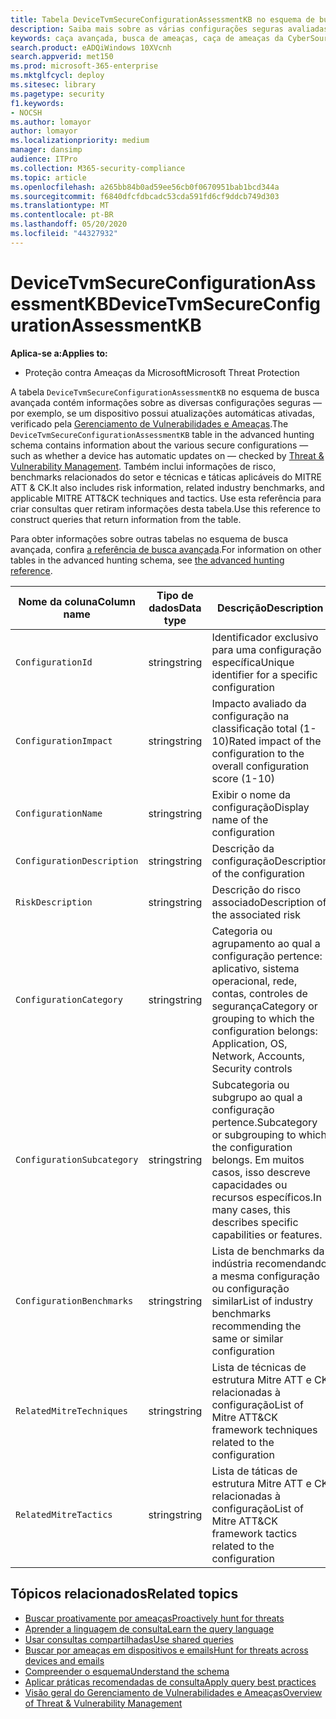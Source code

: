 ```yaml
---
title: Tabela DeviceTvmSecureConfigurationAssessmentKB no esquema de busca avançada
description: Saiba mais sobre as várias configurações seguras avaliadas pelo Gerenciamento de Vulnerabilidades e Ameaças na tabela DeviceTvmSecureConfigurationAssessmentKB do esquema de busca avançado.
keywords: caça avançada, busca de ameaças, caça de ameaças da CyberSource, proteção de ameaças da Microsoft, Microsoft 365, MTP, M365, pesquisa, consulta, dados, referência de esquema, Kusto, tabela, coluna, tipo de dados, descrição, ameaça & gerenciamento de vulnerabilidades, TVM, gerenciamento de dispositivos, configuração de segurança, MITRE ATT&tion Framework, Knowledge Base, KB, DeviceTvmSecureConfigurationAssessmentKB
search.product: eADQiWindows 10XVcnh
search.appverid: met150
ms.prod: microsoft-365-enterprise
ms.mktglfcycl: deploy
ms.sitesec: library
ms.pagetype: security
f1.keywords:
- NOCSH
ms.author: lomayor
author: lomayor
ms.localizationpriority: medium
manager: dansimp
audience: ITPro
ms.collection: M365-security-compliance
ms.topic: article
ms.openlocfilehash: a265bb84b0ad59ee56cb0f0670951bab1bcd344a
ms.sourcegitcommit: f6840dfcfdbcadc53cda591fd6cf9ddcb749d303
ms.translationtype: MT
ms.contentlocale: pt-BR
ms.lasthandoff: 05/20/2020
ms.locfileid: "44327932"
---
```

# <a name="devicetvmsecureconfigurationassessmentkb"></a><span data-ttu-id="ad543-104">DeviceTvmSecureConfigurationAssessmentKB</span><span class="sxs-lookup"><span data-stu-id="ad543-104">DeviceTvmSecureConfigurationAssessmentKB</span></span>

<span data-ttu-id="ad543-105">**Aplica-se a:**</span><span class="sxs-lookup"><span data-stu-id="ad543-105">**Applies to:**</span></span>
- <span data-ttu-id="ad543-106">Proteção contra Ameaças da Microsoft</span><span class="sxs-lookup"><span data-stu-id="ad543-106">Microsoft Threat Protection</span></span>



<span data-ttu-id="ad543-107">A tabela `DeviceTvmSecureConfigurationAssessmentKB` no esquema de busca avançada contém informações sobre as diversas configurações seguras — por exemplo, se um dispositivo possui atualizações automáticas ativadas, verificado pela [Gerenciamento de Vulnerabilidades e Ameaças](https://docs.microsoft.com/windows/security/threat-protection/microsoft-defender-atp/next-gen-threat-and-vuln-mgt).</span><span class="sxs-lookup"><span data-stu-id="ad543-107">The `DeviceTvmSecureConfigurationAssessmentKB` table in the advanced hunting schema contains information about the various secure configurations — such as whether a device has automatic updates on — checked by [Threat & Vulnerability Management](https://docs.microsoft.com/windows/security/threat-protection/microsoft-defender-atp/next-gen-threat-and-vuln-mgt).</span></span> <span data-ttu-id="ad543-108">Também inclui informações de risco, benchmarks relacionados do setor e técnicas e táticas aplicáveis do MITRE ATT & CK.</span><span class="sxs-lookup"><span data-stu-id="ad543-108">It also includes risk information, related industry benchmarks, and applicable MITRE ATT&CK techniques and tactics.</span></span> <span data-ttu-id="ad543-109">Use esta referência para criar consultas quer retiram informações desta tabela.</span><span class="sxs-lookup"><span data-stu-id="ad543-109">Use this reference to construct queries that return information from the table.</span></span>

<span data-ttu-id="ad543-110">Para obter informações sobre outras tabelas no esquema de busca avançada, confira [a referência de busca avançada](advanced-hunting-schema-tables.md).</span><span class="sxs-lookup"><span data-stu-id="ad543-110">For information on other tables in the advanced hunting schema, see [the advanced hunting reference](advanced-hunting-schema-tables.md).</span></span>

| <span data-ttu-id="ad543-111">Nome da coluna</span><span class="sxs-lookup"><span data-stu-id="ad543-111">Column name</span></span> | <span data-ttu-id="ad543-112">Tipo de dados</span><span class="sxs-lookup"><span data-stu-id="ad543-112">Data type</span></span> | <span data-ttu-id="ad543-113">Descrição</span><span class="sxs-lookup"><span data-stu-id="ad543-113">Description</span></span> |
|-------------|-----------|-------------|
| `ConfigurationId` | <span data-ttu-id="ad543-114">string</span><span class="sxs-lookup"><span data-stu-id="ad543-114">string</span></span> | <span data-ttu-id="ad543-115">Identificador exclusivo para uma configuração específica</span><span class="sxs-lookup"><span data-stu-id="ad543-115">Unique identifier for a specific configuration</span></span> |
| `ConfigurationImpact` | <span data-ttu-id="ad543-116">string</span><span class="sxs-lookup"><span data-stu-id="ad543-116">string</span></span> | <span data-ttu-id="ad543-117">Impacto avaliado da configuração na classificação total (1-10)</span><span class="sxs-lookup"><span data-stu-id="ad543-117">Rated impact of the configuration to the overall configuration score (1-10)</span></span> |
| `ConfigurationName` | <span data-ttu-id="ad543-118">string</span><span class="sxs-lookup"><span data-stu-id="ad543-118">string</span></span> | <span data-ttu-id="ad543-119">Exibir o nome da configuração</span><span class="sxs-lookup"><span data-stu-id="ad543-119">Display name of the configuration</span></span> |
| `ConfigurationDescription` | <span data-ttu-id="ad543-120">string</span><span class="sxs-lookup"><span data-stu-id="ad543-120">string</span></span> | <span data-ttu-id="ad543-121">Descrição da configuração</span><span class="sxs-lookup"><span data-stu-id="ad543-121">Description of the configuration</span></span> |
| `RiskDescription` | <span data-ttu-id="ad543-122">string</span><span class="sxs-lookup"><span data-stu-id="ad543-122">string</span></span> | <span data-ttu-id="ad543-123">Descrição do risco associado</span><span class="sxs-lookup"><span data-stu-id="ad543-123">Description of the associated risk</span></span> |
| `ConfigurationCategory` | <span data-ttu-id="ad543-124">string</span><span class="sxs-lookup"><span data-stu-id="ad543-124">string</span></span> | <span data-ttu-id="ad543-125">Categoria ou agrupamento ao qual a configuração pertence: aplicativo, sistema operacional, rede, contas, controles de segurança</span><span class="sxs-lookup"><span data-stu-id="ad543-125">Category or grouping to which the configuration belongs: Application, OS, Network, Accounts, Security controls</span></span>|
| `ConfigurationSubcategory` | <span data-ttu-id="ad543-126">string</span><span class="sxs-lookup"><span data-stu-id="ad543-126">string</span></span> |<span data-ttu-id="ad543-127">Subcategoria ou subgrupo ao qual a configuração pertence.</span><span class="sxs-lookup"><span data-stu-id="ad543-127">Subcategory or subgrouping to which the configuration belongs.</span></span> <span data-ttu-id="ad543-128">Em muitos casos, isso descreve capacidades ou recursos específicos.</span><span class="sxs-lookup"><span data-stu-id="ad543-128">In many cases, this describes specific capabilities or features.</span></span> |
| `ConfigurationBenchmarks` | <span data-ttu-id="ad543-129">string</span><span class="sxs-lookup"><span data-stu-id="ad543-129">string</span></span> | <span data-ttu-id="ad543-130">Lista de benchmarks da indústria recomendando a mesma configuração ou configuração similar</span><span class="sxs-lookup"><span data-stu-id="ad543-130">List of industry benchmarks recommending the same or similar configuration</span></span> |
| `RelatedMitreTechniques` | <span data-ttu-id="ad543-131">string</span><span class="sxs-lookup"><span data-stu-id="ad543-131">string</span></span> | <span data-ttu-id="ad543-132">Lista de técnicas de estrutura Mitre ATT e CK relacionadas à configuração</span><span class="sxs-lookup"><span data-stu-id="ad543-132">List of Mitre ATT&CK framework techniques related to the configuration</span></span> |
| `RelatedMitreTactics ` | <span data-ttu-id="ad543-133">string</span><span class="sxs-lookup"><span data-stu-id="ad543-133">string</span></span> | <span data-ttu-id="ad543-134">Lista de táticas de estrutura Mitre ATT e CK relacionadas à configuração</span><span class="sxs-lookup"><span data-stu-id="ad543-134">List of Mitre ATT&CK framework tactics related to the configuration</span></span> |

## <a name="related-topics"></a><span data-ttu-id="ad543-135">Tópicos relacionados</span><span class="sxs-lookup"><span data-stu-id="ad543-135">Related topics</span></span>

- [<span data-ttu-id="ad543-136">Buscar proativamente por ameaças</span><span class="sxs-lookup"><span data-stu-id="ad543-136">Proactively hunt for threats</span></span>](advanced-hunting-overview.md)
- [<span data-ttu-id="ad543-137">Aprender a linguagem de consulta</span><span class="sxs-lookup"><span data-stu-id="ad543-137">Learn the query language</span></span>](advanced-hunting-query-language.md)
- [<span data-ttu-id="ad543-138">Usar consultas compartilhadas</span><span class="sxs-lookup"><span data-stu-id="ad543-138">Use shared queries</span></span>](advanced-hunting-shared-queries.md)
- [<span data-ttu-id="ad543-139">Buscar por ameaças em dispositivos e emails</span><span class="sxs-lookup"><span data-stu-id="ad543-139">Hunt for threats across devices and emails</span></span>](advanced-hunting-query-emails-devices.md)
- [<span data-ttu-id="ad543-140">Compreender o esquema</span><span class="sxs-lookup"><span data-stu-id="ad543-140">Understand the schema</span></span>](advanced-hunting-schema-tables.md)
- [<span data-ttu-id="ad543-141">Aplicar práticas recomendadas de consulta</span><span class="sxs-lookup"><span data-stu-id="ad543-141">Apply query best practices</span></span>](advanced-hunting-best-practices.md)
- [<span data-ttu-id="ad543-142">Visão geral do Gerenciamento de Vulnerabilidades e Ameaças</span><span class="sxs-lookup"><span data-stu-id="ad543-142">Overview of Threat & Vulnerability Management</span></span>](https://docs.microsoft.com/windows/security/threat-protection/microsoft-defender-atp/next-gen-threat-and-vuln-mgt)
